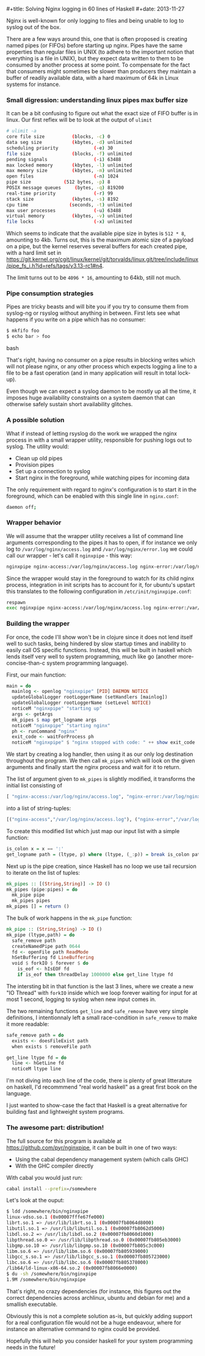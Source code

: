#+title: Solving Nginx logging in 60 lines of Haskell
#+date: 2013-11-27

Nginx is well-known for only logging to files and being unable to log to
syslog out of the box.

There are a few ways around this, one that is often proposed is creating
named pipes (or FIFOs) before starting up nginx. Pipes have the same
properties than regular files in UNIX (to adhere to the important notion
that everything is a file in UNIX), but they expect data written to them
to be consumed by another process at some point. To compensate for the
fact that consumers might sometimes be slower than producers they
maintain a buffer of readily available data, with a hard maximum of 64k
in Linux systems for instance.

### Small digression: understanding linux pipes max buffer size

It can be a bit confusing to figure out what the exact size of FIFO
buffer is in linux. Our first reflex will be to look at the output of
`ulimit`

```bash
# ulimit -a
core file size          (blocks, -c) 0
data seg size           (kbytes, -d) unlimited
scheduling priority             (-e) 30
file size               (blocks, -f) unlimited
pending signals                 (-i) 63488
max locked memory       (kbytes, -l) unlimited
max memory size         (kbytes, -m) unlimited
open files                      (-n) 1024
pipe size            (512 bytes, -p) 8
POSIX message queues     (bytes, -q) 819200
real-time priority              (-r) 99
stack size              (kbytes, -s) 8192
cpu time               (seconds, -t) unlimited
max user processes              (-u) 63488
virtual memory          (kbytes, -v) unlimited
file locks                      (-x) unlimited
```

Which seems to indicate that the available pipe size in bytes is
`512 * 8`, amounting to 4kb. Turns out, this is the maximum atomic size
of a payload on a pipe, but the kernel reserves several buffers for each
created pipe, with a hard limit set in
<https://git.kernel.org/cgit/linux/kernel/git/torvalds/linux.git/tree/include/linux/pipe_fs_i.h?id=refs/tags/v3.13-rc1#n4>.

The limit turns out to be `4096 * 16`, amounting to 64kb, still not
much.

### Pipe consumption strategies

Pipes are tricky beasts and will bite you if you try to consume them
from syslog-ng or rsyslog without anything in between. First lets see
what happens if you write on a pipe which has no consumer:

```bash
$ mkfifo foo
$ echo bar > foo
```

bash

That's right, having no consumer on a pipe results in blocking writes
which will not please nginx, or any other process which expects logging
a line to a file to be a fast operation (and in many application will
result in total lock-up).

Even though we can expect a syslog daemon to be mostly up all the time,
it imposes huge availability constraints on a system daemon that can
otherwise safely sustain short availability glitches.

### A possible solution

What if instead of letting rsyslog do the work we wrapped the nginx
process in with a small wrapper utility, responsible for pushing logs
out to syslog. The utility would:

-   Clean up old pipes
-   Provision pipes
-   Set up a connection to syslog
-   Start nginx in the foreground, while watching pipes for incoming
    data

The only requirement with regard to nginx's configuration is to start it
in the foreground, which can be enabled with this single line in
`nginx.conf`:

```bash
daemon off;
```

### Wrapper behavior

We will assume that the wrapper utility receives a list of command line
arguments corresponding to the pipes it has to open, if for instance we
only log to `/var/log/nginx/access.log` and `/var/log/nginx/error.log`
we could call our wrapper - let's call it `nginxpipe` - this way:

```bash
nginxpipe nginx-access:/var/log/nginx/access.log nginx-error:/var/log/nginx/error.log
```

Since the wrapper would stay in the foreground to watch for its child
nginx process, integration in init scripts has to account for it, for
ubuntu's upstart this translates to the following configuration in
`/etc/init/nginxpipe.conf`:

```bash
respawn
exec nginxpipe nginx-access:/var/log/nginx/access.log nginx-error:/var/log/nginx/error.log
```

### Building the wrapper

For once, the code I'll show won't be in clojure since it does not lend
itself well to such tasks, being hindered by slow startup times and
inability to easily call OS specific functions. Instead, this will be
built in haskell which lends itself very well to system programming,
much like go (another more-concise-than-c system programming language).

First, our main function:

```haskell
main = do
  mainlog <- openlog "nginxpipe" [PID] DAEMON NOTICE
  updateGlobalLogger rootLoggerName (setHandlers [mainlog])
  updateGlobalLogger rootLoggerName (setLevel NOTICE)
  noticeM "nginxpipe" "starting up"
  args <- getArgs
  mk_pipes $ map get_logname args
  noticeM "nginxpipe" "starting nginx"
  ph <- runCommand "nginx"
  exit_code <- waitForProcess ph
  noticeM "nginxpipe" $ "nginx stopped with code: " ++ show exit_code
```

We start by creating a log handler, then using it as our only log
destination throughout the program. We then call `mk_pipes` which will
look on the given arguments and finally start the nginx process and wait
for it to return.

The list of argument given to `mk_pipes` is slightly modified, it
transforms the initial list consisting of

```haskell
[ "nginx-access:/var/log/nginx/access.log", "nginx-error:/var/log/nginx/error.log"]
```

into a list of string-tuples:

```haskell
[("nginx-access","/var/log/nginx/access.log"), ("nginx-error","/var/log/nginx/error.log")]
```

To create this modified list which just map our input list with a simple
function:

```haskell
is_colon x = x == ':'
get_logname path = (ltype, p) where (ltype, (_:p)) = break is_colon path
```

Next up is the pipe creation, since Haskell has no loop we use tail
recursion to iterate on the list of tuples:

```haskell
mk_pipes :: [(String,String)] -> IO ()
mk_pipes (pipe:pipes) = do
  mk_pipe pipe
  mk_pipes pipes
mk_pipes [] = return ()
```

The bulk of work happens in the `mk_pipe` function:

```haskell
mk_pipe :: (String,String) -> IO ()
mk_pipe (ltype,path) = do
  safe_remove path
  createNamedPipe path 0644
  fd <- openFile path ReadMode
  hSetBuffering fd LineBuffering
  void $ forkIO $ forever $ do
    is_eof <- hIsEOF fd
    if is_eof then threadDelay 1000000 else get_line ltype fd
```

The intersting bit in that function is the last 3 lines, where we create
a new "IO Thread" with `forkIO` inside which we loop forever waiting for
input for at most 1 second, logging to syslog when new input comes in.

The two remaining functions `get_line` and `safe_remove` have very
simple definitions, I intentionnaly left a small race-condition in
`safe_remove` to make it more readable:

```haskell
safe_remove path = do
  exists <- doesFileExist path
  when exists $ removeFile path

get_line ltype fd = do
  line <- hGetLine fd
  noticeM ltype line
```

I'm not diving into each line of the code, there is plenty of great
litterature on haskell, I'd recommmend "real world haskell" as a great
first book on the language.

I just wanted to show-case the fact that Haskell is a great alternative
for building fast and lightweight system programs.

### The awesome part: distribution!

The full source for this program is available at
<https://github.com/pyr/nginxpipe>, it can be built in one of two ways:

-   Using the cabal dependency management system (which calls GHC)
-   With the GHC compiler directly

With cabal you would just run:

```bash
cabal install --prefix=/somewhere
```

Let's look at the ouput:

```bash
$ ldd /somewhere/bin/nginxpipe 
linux-vdso.so.1 (0x00007fffe67fe000)
librt.so.1 => /usr/lib/librt.so.1 (0x00007fb8064d8000)
libutil.so.1 => /usr/lib/libutil.so.1 (0x00007fb8062d5000)
libdl.so.2 => /usr/lib/libdl.so.2 (0x00007fb8060d1000)
libpthread.so.0 => /usr/lib/libpthread.so.0 (0x00007fb805eb3000)
libgmp.so.10 => /usr/lib/libgmp.so.10 (0x00007fb805c3c000)
libm.so.6 => /usr/lib/libm.so.6 (0x00007fb805939000)
libgcc_s.so.1 => /usr/lib/libgcc_s.so.1 (0x00007fb805723000)
libc.so.6 => /usr/lib/libc.so.6 (0x00007fb805378000)
/lib64/ld-linux-x86-64.so.2 (0x00007fb8066e0000)
$ du -sh /somewhere/bin/nginxpipe
1.9M /somewhere/bin/nginxpipe
```

That's right, no crazy dependencies (for instance, this figures out the
correct dependencies across archlinux, ubuntu and debian for me) and a
smallish executable.

Obviously this is not a complete solution as-is, but quickly adding
support for a real configuration file would not be a huge endeavour,
where for instance an alternative command to nginx could be provided.

Hopefully this will help you consider haskell for your system
programming needs in the future!

